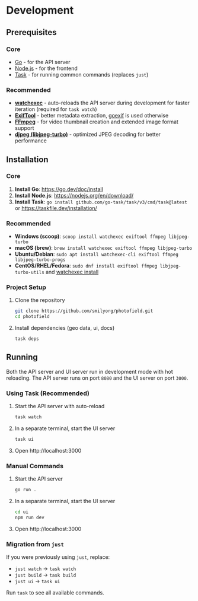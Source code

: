 # Development

## Prerequisites

### Core

* [Go] - for the API server
* [Node.js] - for the frontend
* [Task] - for running common commands (replaces `just`)

### Recommended

* **[watchexec]** - auto-reloads the API server during development for faster iteration (required for `task watch`)
* **[ExifTool]** - better metadata extraction, [goexif] is used otherwise
* **[FFmpeg]** - for video thumbnail creation and extended image format support
* **[djpeg (libjpeg-turbo)]** - optimized JPEG decoding for better performance

## Installation

### Core

1. **Install Go**: https://go.dev/doc/install
2. **Install Node.js**: https://nodejs.org/en/download/
3. **Install Task**: `go install github.com/go-task/task/v3/cmd/task@latest` or https://taskfile.dev/installation/

### Recommended

- **Windows (scoop)**: `scoop install watchexec exiftool ffmpeg libjpeg-turbo`
- **macOS (brew)**: `brew install watchexec exiftool ffmpeg libjpeg-turbo`
- **Ubuntu/Debian**: `sudo apt install watchexec-cli exiftool ffmpeg libjpeg-turbo-progs`
- **CentOS/RHEL/Fedora**: `sudo dnf install exiftool ffmpeg libjpeg-turbo-utils` and [watchexec install](https://github.com/watchexec/watchexec#install)

### Project Setup

1. Clone the repository
   ```sh
   git clone https://github.com/smilyorg/photofield.git
   cd photofield
   ```

2. Install dependencies (geo data, ui, docs)
   ```sh
   task deps
   ```

## Running

Both the API server and UI server run in development mode with hot reloading. The API server runs on port `8080` and the UI server on port `3000`.

### Using Task (Recommended)

1. Start the API server with auto-reload
   ```sh
   task watch
   ```

2. In a separate terminal, start the UI server
   ```sh
   task ui
   ```

3. Open http://localhost:3000

### Manual Commands

1. Start the API server
   ```sh
   go run .
   ```

2. In a separate terminal, start the UI server
   ```sh
   cd ui
   npm run dev
   ```

3. Open http://localhost:3000

### Migration from `just`

If you were previously using `just`, replace:
- `just watch` → `task watch`
- `just build` → `task build`
- `just ui` → `task ui`

Run `task` to see all available commands.

[Go]: https://golang.org/
[Node.js]: https://nodejs.org/
[Task]: https://taskfile.dev/
[watchexec]: https://github.com/watchexec/watchexec
[ExifTool]: https://exiftool.org/
[FFmpeg]: https://ffmpeg.org/
[djpeg (libjpeg-turbo)]: https://libjpeg-turbo.org/
[goexif]: https://github.com/rwcarlsen/goexif